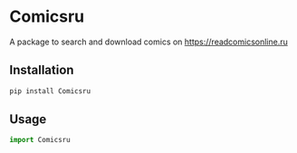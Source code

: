 # Comicsru
A package to search and download comics on https://readcomicsonline.ru
## Installation
```sh
pip install Comicsru
```
## Usage
```py
import Comicsru

```
